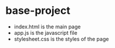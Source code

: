 # base-project
- index.html is the main page
- app.js is the javascript file
- stylesheet.css is the styles of the page
